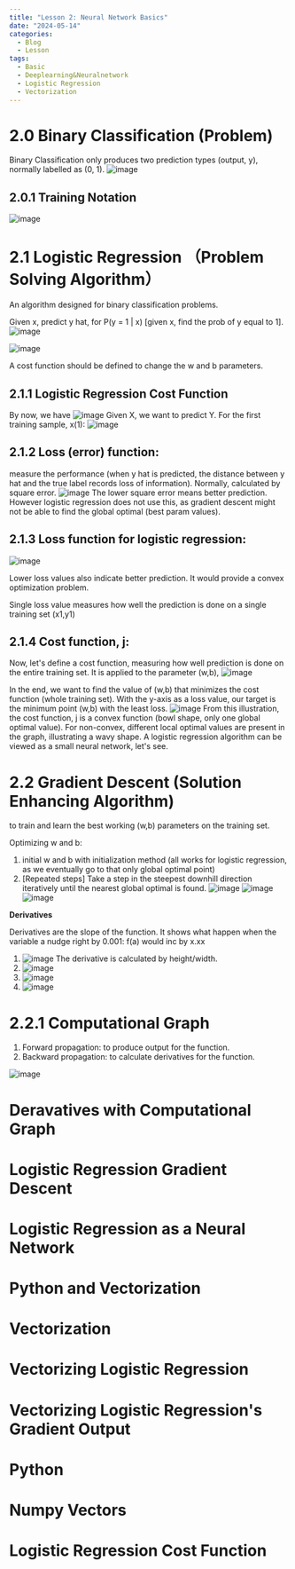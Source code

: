 ```yaml
---
title: "Lesson 2: Neural Network Basics"
date: "2024-05-14"
categories:
  - Blog
  - Lesson
tags:
  - Basic
  - Deeplearning&Neuralnetwork
  - Logistic Regression
  - Vectorization
---
```


# 2.0 Binary Classification (Problem)
Binary Classification only produces two prediction types (output, y), normally labelled as (0, 1).
![image](https://github.com/yitkhee17/Idea/assets/135970016/fe15fb63-13a2-491c-aa09-24d79303d62e)
## 2.0.1 Training Notation
![image](https://github.com/yitkhee17/Idea/assets/135970016/01eb9c4b-33e9-4dfd-ae2c-74fc229d9430)

# 2.1 Logistic Regression （Problem Solving Algorithm）
An algorithm designed for binary classification problems.

Given x, predict y hat, for P(y = 1 | x) [given x, find the prob of y equal to 1].
![image](https://github.com/yitkhee17/Idea/assets/135970016/f62e3f3e-46ed-4e0e-ac8b-2ac9056a6082)

![image](https://github.com/yitkhee17/Idea/assets/135970016/b4e4fa5e-788c-4c07-bb8d-2fe43d2e0128)

A cost function should be defined to change the w and b parameters.

## 2.1.1 Logistic Regression Cost Function
By now, we have
![image](https://github.com/yitkhee17/Idea/assets/135970016/96c50fe6-f920-4969-8a41-69f3a0a437a1)
Given X, we want to predict Y. For the first training sample, x(1): 
![image](https://github.com/yitkhee17/Idea/assets/135970016/9b21106c-1ad8-4a99-b88d-18d3aa9eb5a9)

## 2.1.2 Loss (error) function: 
measure the performance (when y hat is predicted, the distance between y hat and the true label records loss of information). Normally, calculated by square error.
![image](https://github.com/yitkhee17/Idea/assets/135970016/25d9b655-0d45-42f9-8fee-b47f77a07923)
The lower square error means better prediction. However logistic regression does not use this, as gradient descent might not be able to find the global optimal (best param values).

## 2.1.3 Loss function for logistic regression:
 ![image](https://github.com/yitkhee17/Idea/assets/135970016/ed716fb4-1d29-4975-9278-63557b0ab4e2)

Lower loss values also indicate better prediction. It would provide a convex optimization problem. 

Single loss value measures how well the prediction is done on a single training set (x1,y1)

## 2.1.4 Cost function, j:
Now, let's define a cost function, measuring how well prediction is done on the entire training set. It is applied to the parameter (w,b), 
![image](https://github.com/yitkhee17/Idea/assets/135970016/c0f3f0ea-8b8c-4580-b0b6-20f8019dc3c1)

In the end, we want to find the value of (w,b) that minimizes the cost function (whole training set). With the y-axis as a loss value, our target is the minimum point (w,b) with the least loss.
![image](https://github.com/yitkhee17/Idea/assets/135970016/2a3db62e-0312-490d-8612-e79641aa757a)
From this illustration, the cost function, j is a convex function (bowl shape, only one global optimal value). For non-convex, different local optimal values are present in the graph, illustrating a wavy shape.
A logistic regression algorithm can be viewed as a small neural network, let's see. 

# 2.2 Gradient Descent (Solution Enhancing Algorithm)
to train and learn the best working (w,b) parameters on the training set.

Optimizing w and b:
1. initial w and b with initialization method (all works for logistic regression, as we eventually go to that only global optimal point)
2. [Repeated steps] Take a step in the steepest downhill direction iteratively until the nearest global optimal is found.
![image](https://github.com/yitkhee17/Idea/assets/135970016/4781b06a-50b4-4bc1-82b5-c2f7640237c4)
![image](https://github.com/yitkhee17/Idea/assets/135970016/b6d8a7fb-37a7-429a-935f-fea6fa3fb7fb)
![image](https://github.com/yitkhee17/Idea/assets/135970016/5b6ca20a-010f-486b-99ba-c869e4489738)

**Derivatives**

Derivatives are the slope of the function. It shows what happen when the variable a nudge right by 0.001: f(a) would inc by x.xx
1. ![image](https://github.com/yitkhee17/Idea/assets/135970016/2bfdb2bc-d067-4c88-8d6e-1ddf21cea98a) The derivative is calculated by height/width.
2. ![image](https://github.com/yitkhee17/Idea/assets/135970016/63563453-df2b-441f-880e-ead24577154e)
3. ![image](https://github.com/yitkhee17/Idea/assets/135970016/c3d785ed-d027-42ad-9ce8-5c01b50a1070)
4. ![image](https://github.com/yitkhee17/Idea/assets/135970016/576021b3-2af8-4783-96c0-15d05aa68ad5)


# 2.2.1 Computational Graph
1. Forward propagation: to produce output for the function.
2. Backward propagation: to calculate derivatives for the function.

![image](https://github.com/yitkhee17/Idea/assets/135970016/9347d57d-7b2e-43fb-96fc-a2215ff744e8)

# Deravatives with Computational Graph
# Logistic Regression Gradient Descent

# Logistic Regression as a Neural Network

# Python and Vectorization
# Vectorization
# Vectorizing Logistic Regression
# Vectorizing Logistic Regression's Gradient Output
# Python
# Numpy Vectors
# Logistic Regression Cost Function
